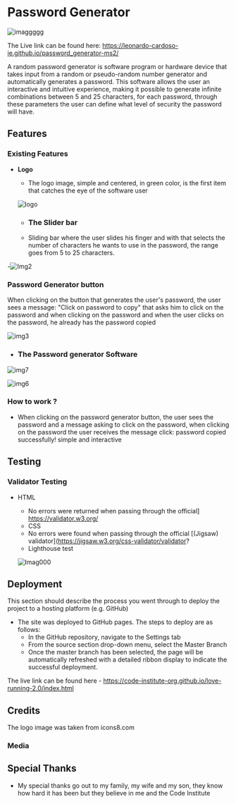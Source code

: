 # Password Generator


![imaggggg](https://user-images.githubusercontent.com/96269648/187073219-7d194f46-ad65-4879-9104-a1c6f1fba925.png)

The Live link can be found here:  https://leonardo-cardoso-ie.github.io/password_generator-ms2/






A random password generator is software program or hardware device that takes input from a random or pseudo-random number generator and automatically generates a password.
This software allows the user an interactive and intuitive experience, making it possible to generate infinite combinations between 5 and 25 characters, for each password, through these parameters the user can define what level of security the password will have.

## Features

### Existing Features

- __Logo__

  - The logo image, simple and centered, in green color, is the first item that catches the eye of the software user
  
  ![logo](https://user-images.githubusercontent.com/96269648/187067848-c3f3fe61-3557-4989-8ab5-39be71ff13e1.png)
    
  - ### The Slider bar

  - Sliding bar where the user slides his finger and with that selects the number of characters he wants to use in the password, the range goes from 5 to 25 characters.

-![Img2](https://user-images.githubusercontent.com/96269648/187069323-38762ef8-debb-4c08-bfa7-b3e7da01b533.png)


### Password Generator button

 
 When clicking on the button that generates the user's password, the user sees a message: "Click on password to copy" that asks him to click on the password and when clicking on the password and when the user clicks on the password, he already has the password copied
  

![img3](https://user-images.githubusercontent.com/96269648/187069678-3822e217-12ca-406c-a9fe-895bdcc09cb8.png)


- ### The Password generator Software


 ![img7](https://user-images.githubusercontent.com/96269648/187070162-820220f6-9f4b-4d77-be27-e157b9d13772.png)
 
 
 ![img6](https://user-images.githubusercontent.com/96269648/187070327-5aa1f847-83bc-4ca0-ad0a-36de85fcb383.png)



### How to work ?

  - When clicking on the password generator button, the user sees the password and a message asking to click on the password, when clicking on the password the user receives the message click: password copied successfully! simple and interactive
  


## Testing 

### Validator Testing 

- HTML
  - No errors were returned when passing through the official] https://validator.w3.org/
  - CSS
  - No errors were found when passing through the official [(Jigsaw) validator](https://jigsaw.w3.org/css-validator/validator?
  - Lighthouse test
  
  ![Imag000](https://user-images.githubusercontent.com/96269648/187071421-14520190-3e09-4700-a7a6-4aac6381319a.png)

  
## Deployment

This section should describe the process you went through to deploy the project to a hosting platform (e.g. GitHub) 

- The site was deployed to GitHub pages. The steps to deploy are as follows: 
  - In the GitHub repository, navigate to the Settings tab 
  - From the source section drop-down menu, select the Master Branch
  - Once the master branch has been selected, the page will be automatically refreshed with a detailed ribbon display to indicate the successful deployment. 

The live link can be found here - https://code-institute-org.github.io/love-running-2.0/index.html 


## Credits 

The logo image was taken from icons8.com


### Media




## Special Thanks

- My special thanks go out to my family, my wife and my son, they know how hard it has been but they believe in me and the Code Institute 
